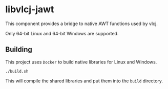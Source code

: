 # libvlcj-jawt

This component provides a bridge to native AWT functions used by vlcj.

Only 64-bit Linux and 64-bit Windows are supported.

## Building

This project uses `Docker` to build native libraries for Linux and Windows.

```shell
./build.sh
```

This will compile the shared libraries and put them into the `build` directory.
